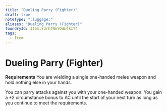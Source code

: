 ```yaml
---
title: "Dueling Parry (Fighter)"
draft: true
noteType: ":luggage:"
aliases: "Dueling Parry (Fighter)"
foundryId: Item.Y3rhfNmYOdb4kIT4
tags:
  - Item
---
```


# Dueling Parry (Fighter)

**Requirements** You are wielding a single one-handed melee weapon and hold nothing else in your hands.

You can parry attacks against you with your one-handed weapon. You gain a +2 circumstance bonus to AC until the start of your next turn as long as you continue to meet the requirements.
